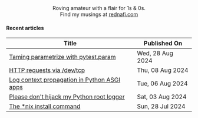 <div align="center">
Roving amateur with a flair for 1s & 0s. <br>
Find my musings at <a href="https://rednafi.com/" rel="me">rednafi.com</a>
</div>

#### Recent articles

<div align="center">

| Title | Published On |
| ----- | ------------ |
| [Taming parametrize with pytest.param](https://rednafi.com/python/pytest_param/) | Wed, 28 Aug 2024 |
| [HTTP requests via /dev/tcp](https://rednafi.com/misc/http_requests_via_dev_tcp/) | Thu, 08 Aug 2024 |
| [Log context propagation in Python ASGI apps](https://rednafi.com/python/log_context_propagation/) | Tue, 06 Aug 2024 |
| [Please don't hijack my Python root logger](https://rednafi.com/python/no_hijack_root_logger/) | Sat, 03 Aug 2024 |
| [The *nix install command](https://rednafi.com/misc/install/) | Sun, 28 Jul 2024 |
</div>